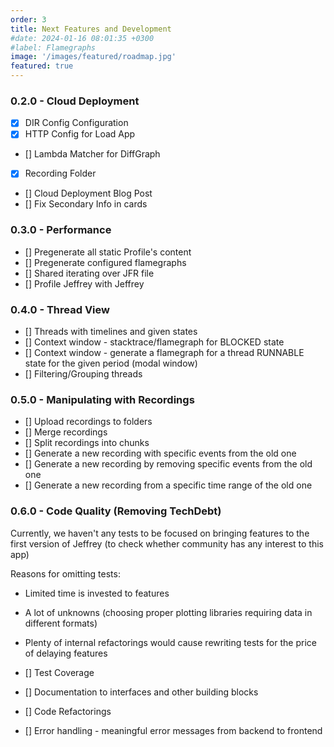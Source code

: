 ```yaml
---
order: 3
title: Next Features and Development
#date: 2024-01-16 08:01:35 +0300
#label: Flamegraphs
image: '/images/featured/roadmap.jpg'
featured: true
---
```


### 0.2.0 - Cloud Deployment

- [x] DIR Config Configuration
- [x] HTTP Config for Load App
- [] Lambda Matcher for DiffGraph
- [x] Recording Folder
- [] Cloud Deployment Blog Post
- [] Fix Secondary Info in cards

### 0.3.0 - Performance

- [] Pregenerate all static Profile's content
- [] Pregenerate configured flamegraphs
- [] Shared iterating over JFR file
- [] Profile Jeffrey with Jeffrey

### 0.4.0 - Thread View

- [] Threads with timelines and given states
- [] Context window - stacktrace/flamegraph for BLOCKED state 
- [] Context window - generate a flamegraph for a thread RUNNABLE state for the given period (modal window)
- [] Filtering/Grouping threads

### 0.5.0 - Manipulating with Recordings

- [] Upload recordings to folders
- [] Merge recordings
- [] Split recordings into chunks
- [] Generate a new recording with specific events from the old one
- [] Generate a new recording by removing specific events from the old one
- [] Generate a new recording from a specific time range of the old one

### 0.6.0 - Code Quality (Removing TechDebt)

Currently, we haven't any tests to be focused on bringing features to the first version of Jeffrey (to check whether community has any interest to this app)

Reasons for omitting tests:

- Limited time is invested to features
- A lot of unknowns (choosing proper plotting libraries requiring data in different formats)
- Plenty of internal refactorings would cause rewriting tests for the price of delaying features

- [] Test Coverage
- [] Documentation to interfaces and other building blocks
- [] Code Refactorings
- [] Error handling - meaningful error messages from backend to frontend
